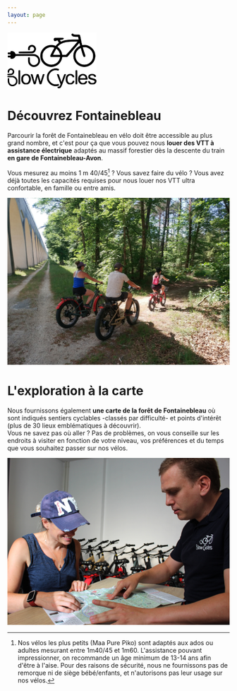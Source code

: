 ```yaml
---
layout: page
---
```


<img src="/assets/images/logo_full.svg" alt="logo_full" width="40%" class="image-center" style="min-width: 200px;"/>

# Découvrez Fontainebleau

Parcourir la forêt de Fontainebleau en vélo doit être accessible au plus grand nombre, et c'est pour ça que vous pouvez nous **louer des VTT à assistance électrique** adaptés au massif forestier dès la descente du train **en gare de Fontainebleau-Avon**.

Vous mesurez au moins 1 m 40/45[^1] ? Vous savez faire du vélo ? Vous avez déjà toutes les capacités requises pour nous louer nos VTT ultra confortable, en famille ou entre amis.

<img src="/assets/images/homepage/homepage_1.jpg" alt="homepage_1" class="image-center"/>

# L'exploration à la carte

Nous fournissons également **une carte de la forêt de Fontainebleau** où sont indiqués sentiers cyclables -classés par difficulté- et points d'intérêt (plus de 30 lieux emblématiques à découvrir). <br/>Vous ne savez pas où aller ? Pas de problèmes, on vous conseille sur les endroits à visiter en fonction de votre niveau, vos préférences et du temps que vous souhaitez passer sur nos vélos.

<img src="/assets/images/homepage/homepage_2.jpg" alt="homepage_2" class="image-center"/>

[^1]: Nos vélos les plus petits (Maa Pure Piko) sont adaptés aux ados ou adultes mesurant entre 1m40/45 et 1m60. L'assistance pouvant impressionner, on recommande un âge minimum de 13-14 ans afin d'être à l'aise. Pour des raisons de sécurité, nous ne fournissons pas de remorque ni de siège bébé/enfants, et n'autorisons pas leur usage sur nos vélos.
